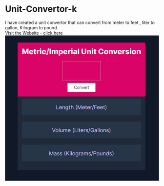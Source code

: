 # Unit-Convertor-k
 I have created a unit convertor that can convert from meter to feet , liter to gallon, Kilogram to pound.  
 Visit the Website - [click here](https://unit-convertor-k.netlify.app/)  
 ![Website Title Image](./titleImage/unitConvertor.JPG)  
